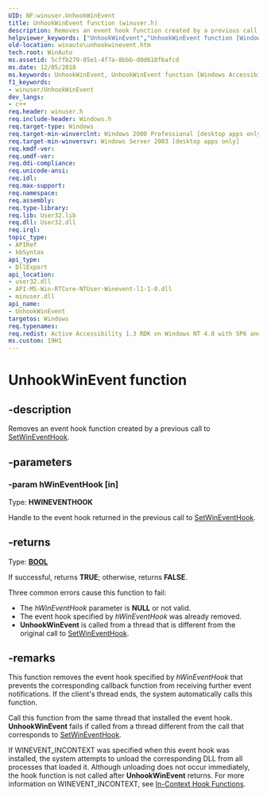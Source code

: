 ```yaml
---
UID: NF:winuser.UnhookWinEvent
title: UnhookWinEvent function (winuser.h)
description: Removes an event hook function created by a previous call to SetWinEventHook.
helpviewer_keywords: ["UnhookWinEvent","UnhookWinEvent function [Windows Accessibility]","_msaa_UnhookWinEvent","msaa.unhookwinevent","winauto.unhookwinevent","winuser/UnhookWinEvent"]
old-location: winauto\unhookwinevent.htm
tech.root: WinAuto
ms.assetid: 5cffb279-85e1-4f7a-8bbb-d0d618f6afcd
ms.date: 12/05/2018
ms.keywords: UnhookWinEvent, UnhookWinEvent function [Windows Accessibility], _msaa_UnhookWinEvent, msaa.unhookwinevent, winauto.unhookwinevent, winuser/UnhookWinEvent
f1_keywords:
- winuser/UnhookWinEvent
dev_langs:
- c++
req.header: winuser.h
req.include-header: Windows.h
req.target-type: Windows
req.target-min-winverclnt: Windows 2000 Professional [desktop apps only]
req.target-min-winversvr: Windows Server 2003 [desktop apps only]
req.kmdf-ver: 
req.umdf-ver: 
req.ddi-compliance: 
req.unicode-ansi: 
req.idl: 
req.max-support: 
req.namespace: 
req.assembly: 
req.type-library: 
req.lib: User32.lib
req.dll: User32.dll
req.irql: 
topic_type:
- APIRef
- kbSyntax
api_type:
- DllExport
api_location:
- user32.dll
- API-MS-Win-RTCore-NTUser-Winevent-l1-1-0.dll
- minuser.dll
api_name:
- UnhookWinEvent
targetos: Windows
req.typenames: 
req.redist: Active Accessibility 1.3 RDK on Windows NT 4.0 with SP6 and later and Windows 95
ms.custom: 19H1
---
```


# UnhookWinEvent function


## -description


Removes an event hook function created by a previous call to <a href="https://docs.microsoft.com/windows/desktop/api/winuser/nf-winuser-setwineventhook">SetWinEventHook</a>.


## -parameters




### -param hWinEventHook [in]

Type: <b>HWINEVENTHOOK</b>

Handle to the event hook returned in the previous call to <a href="https://docs.microsoft.com/windows/desktop/api/winuser/nf-winuser-setwineventhook">SetWinEventHook</a>.


## -returns



Type: <b><a href="https://docs.microsoft.com/windows/desktop/WinProg/windows-data-types">BOOL</a></b>

If successful, returns <b>TRUE</b>; otherwise, returns <b>FALSE</b>.

Three common errors cause this function to fail:

<ul>
<li>The <i>hWinEventHook</i> parameter is <b>NULL</b> or not valid.</li>
<li>The event hook specified by <i>hWinEventHook</i> was already removed.</li>
<li><b>UnhookWinEvent</b> is called from a thread that is different from the original call to <a href="https://docs.microsoft.com/windows/desktop/api/winuser/nf-winuser-setwineventhook">SetWinEventHook</a>.</li>
</ul>



## -remarks



This function removes the event hook specified by <i>hWinEventHook</i> that prevents the corresponding callback function from receiving further event notifications. If the client's thread ends, the system automatically calls this function.

Call this function from the same thread that installed the event hook. <b>UnhookWinEvent</b> fails if called from a thread different from the call that corresponds to <a href="https://docs.microsoft.com/windows/desktop/api/winuser/nf-winuser-setwineventhook">SetWinEventHook</a>.

If WINEVENT_INCONTEXT was specified when this event hook was installed, the system attempts to unload the corresponding DLL from all processes that loaded it. Although unloading does not occur immediately, the hook function is not called after <b>UnhookWinEvent</b> returns. For more information on WINEVENT_INCONTEXT, see <a href="https://docs.microsoft.com/windows/desktop/WinAuto/in-context-hook-functions">In-Context Hook Functions</a>.



